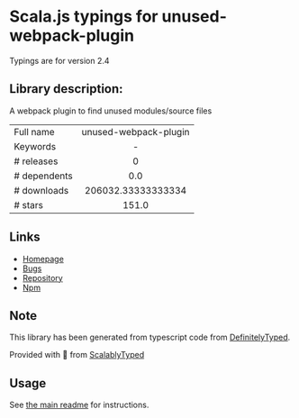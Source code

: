 
# Scala.js typings for unused-webpack-plugin

Typings are for version 2.4

## Library description:
A webpack plugin to find unused modules/source files

|                    |                 |
| ------------------ | :-------------: |
| Full name          | unused-webpack-plugin |
| Keywords           | - |
| # releases         | 0 |
| # dependents       | 0.0 |
| # downloads        | 206032.33333333334 |
| # stars            | 151.0 |

## Links
- [Homepage](https://github.com/MatthieuLemoine/unused-webpack-plugin#readme)
- [Bugs](https://github.com/MatthieuLemoine/unused-webpack-plugin/issues)
- [Repository](https://github.com/MatthieuLemoine/unused-webpack-plugin)
- [Npm](https://www.npmjs.com/package/unused-webpack-plugin)
    


## Note
This library has been generated from typescript code from [DefinitelyTyped](https://definitelytyped.org).

Provided with :purple_heart: from [ScalablyTyped](https://github.com/oyvindberg/ScalablyTyped)

## Usage
See [the main readme](../../readme.md) for instructions.


